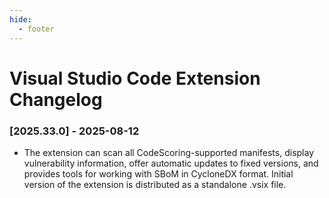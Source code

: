 ```yaml
---
hide:
  - footer
---
```


# Visual Studio Code Extension Changelog

### [2025.33.0] - 2025-08-12

- The extension can scan all CodeScoring-supported manifests, display vulnerability information, offer automatic updates to fixed versions, and provides tools for working with SBoM in CycloneDX format. Initial version of the extension is distributed as a standalone .vsix file.
